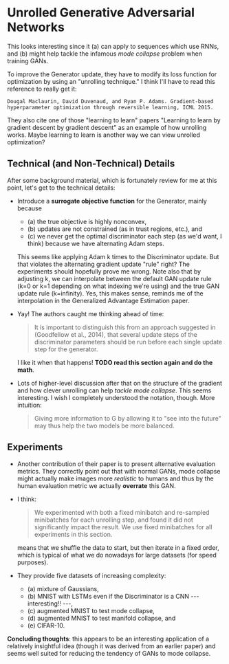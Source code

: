 # Unrolled Generative Adversarial Networks

This looks interesting since it (a) can apply to sequences which use RNNs, and
(b) might help tackle the infamous *mode collapse* problem when training GANs.

To improve the Generator update, they have to modify its loss function for
optimization  by using an "unrolling technique." I think I'll have to read this
reference to really get it:

```
Dougal Maclaurin, David Duvenaud, and Ryan P. Adams. Gradient-based
hyperparameter optimization through reversible learning, ICML 2015.
```

They also cite one of those "learning to learn" papers "Learning to learn by
gradient descent by gradient descent" as an example of how unrolling works.
Maybe learning to learn is another way we can view unrolled optimization?

## Technical (and Non-Technical) Details

After some background material, which is fortunately review for me at this
point, let's get to the technical details:

- Introduce a **surrogate objective function** for the Generator, mainly because

    - (a) the true objective is highly nonconvex, 
    - (b) updates are not constrained (as in trust regions, etc.), and 
    - (c) we never get the optimal discriminator each step (as we'd want, I
      think) because we have alternating Adam steps. 
    
    This seems like applying Adam k times to the Discriminator update. But that
    violates the alternating gradient update "rule" right? The experiments
    should hopefully prove me wrong. Note also that by adjusting k, we can
    interpolate between the default GAN update rule (k=0 or k=1 depending on
    what indexing we're using) and the true GAN update rule (k=infinity). Yes,
    this makes sense, reminds me of the interpolation in the Generalized
    Advantage Estimation paper.

- Yay! The authors caught me thinking ahead of time:

  > It is important to distinguish this from an approach suggested in
  > (Goodfellow et al., 2014), that several update steps of the discriminator
  > parameters should be run before each single update step for the generator.
  
  I like it when that happens! **TODO read this section again and do the math**.

- Lots of higher-level discussion after that on the structure of the gradient
  and how clever unrolling can help *tackle mode collapse*. This seems
  interesting. I wish I completely understood the notation, though. More
  intuition:

  > Giving more information to G by allowing it to "see into the future" may
  > thus help the two models be more balanced.

## Experiments

- Another contribution of their paper is to present alternative evaluation
  metrics. They correctly point out that with normal GANs, mode collapse might
  actually make images more *realistic* to humans and thus by the human
  evaluation metric we actually **overrate** this GAN. 

- I think:

  > We experimented with both a fixed minibatch and re-sampled minibatches for
  > each unrolling step, and found it did not significantly impact the result.
  > We use fixed minibatches for all experiments in this section.

  means that we shuffle the data to start, but then iterate in a fixed order,
  which is typical of what we do nowadays for large datasets (for speed
  purposes).

- They provide five datasets of increasing complexity: 

    - (a) mixture of Gaussians,
    - (b) MNIST with LSTMs even if the Discriminator is a CNN --- interesting!! ---,
    - (c) augmented MNIST to test mode collapse, 
    - (d) augmented MNIST to test manifold collapse, and
    - (e) CIFAR-10.

**Concluding thoughts**: this appears to be an interesting application of a
relatively insightful idea (though it was derived from an earlier paper) and
seems well suited for reducing the tendency of GANs to mode collapse.
